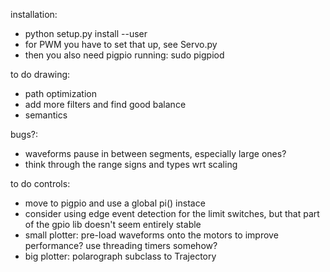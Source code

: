 installation:
* python setup.py install --user
* for PWM you have to set that up, see Servo.py
* then you also need pigpio running:
    sudo pigpiod


to do drawing:
* path optimization
* add more filters and find good balance
* semantics

bugs?:
* waveforms pause in between segments, especially large ones?
* think through the range signs and types wrt scaling

to do controls:
* move to pigpio and use a global pi() instace
* consider using edge event detection for the limit switches, but that part of the gpio lib doesn't seem entirely stable
* small plotter: pre-load waveforms onto the motors to improve performance? use threading timers somehow?
* big plotter: polarograph subclass to Trajectory
